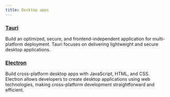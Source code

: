 ```yaml
---
title: Desktop apps
---
```


### [Tauri](https://tauri.app/)

Build an optimized, secure, and frontend-independent application for multi-platform deployment. Tauri focuses on delivering lightweight and secure desktop applications.

### [Electron](https://electron.atom.io/)

Build cross-platform desktop apps with JavaScript, HTML, and CSS. Electron allows developers to create desktop applications using web technologies, making cross-platform development straightforward and efficient.
